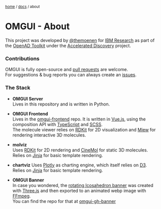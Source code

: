 <sub>[home](../#readme) / [docs](readme.md) / about</sub>

# OMGUI - About

This project was developed by [@themoenen](https://github.com/themoenen) for [IBM Research](https://research.ibm.com) as part of the [OpenAD Toolkit](https://openad.accelerate.science/) under the [Accelerated Discovery](https://accelerate.science) project.

### Contributions

OMGUI is fully open-source and [pull requests](../../../pulls) are welcome.  
For suggestions & bug reports you can always create an [issues](../../../issues).

### The Stack

-   **OMGUI Server**  
    Lives in this repository and is written in Python.

-   **OMGUI Frontend**  
    Lives in the [omgui-frontend] repo. It is written in [Vue.js], using the composition API with [TypeScript] and [SCSS].  
    The molecule viewer relies on [RDKit] for 2D visualization and [Miew] for rendering interactive 3D molecules.

-   **molviz**  
    Uses [RDKit] for 2D rendering and [CineMol] for static 3D molecules.  
    Relies on [Jinja] for basic template rendering.

-   **chartviz**
    Uses [Plotly] as charting engine, which itself relies on [D3].  
    Relies on [Jinja] for basic template rendering.

-   **OMGUI Banner**  
    In case you wondered, the [rotating Icosahedron banner](assets/omgui-header.webp) was created with [Three.js] and then exported to an animated webp image with [FFmpeg].  
     You can find the repo for that at [omgui-gh-banner]

[chartviz]: chartviz.md
[molviz]: molviz.md
[Vue.js]: https://vuejs.org/
[TypeScript]: https://www.typescriptlang.org
[SCSS]: https://sass-lang.com
[RDKit]: https://github.com/rdkit/rdkit#readme
[Miew]: https://github.com/epam/miew#readme
[Jinja]: https://jinja.palletsprojects.com
[CineMol]: https://github.com/moltools/CineMol#readme
[omgui-frontend]: https://github.com/acceleratedscience/omgui-frontend
[Plotly]: https://plotly.com/python
[D3]: https://d3js.org
[Three.js]: https://threejs.org
[FFmpeg]: https://www.ffmpeg.org
[omgui-gh-banner]: http://github.com/themoenen/omgui-gh-banner
